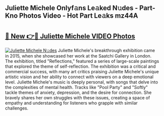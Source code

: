 ## Juliette Michele Onlyf𝚊ns Le𝚊ked N𝚞des - Part-Kno Photos Video - Hot Part Le𝚊ks mz44A

# <h2><a href="http://ab88230.deff.icu/?id=Juliette+Michele">🔗 New 👉🔴 Juliette Michele VIDEO Photos</a></h2>

[![Juliette Michele N𝚞des](https://i.imgur.com/rIISA9y.gif)](http://ab88230.deff.icu/?id=Juliette+Michele)
Juliette Michele's breakthrough exhibition came in 2015, when she showcased her work at the Saatchi Gallery in London. The exhibition, titled "Reflections," featured a series of large-scale paintings that explored the theme of self-reflection. The exhibition was a critical and commercial success, with many art critics praising Juliette Michele's unique artistic vision and her ability to connect with viewers on a deep emotional level. Juliette Michele's music is deeply personal, with songs that delve into the complexities of mental health. Tracks like "Pool Party" and "Softly" tackle themes of anxiety, depression, and the desire for connection. She bravely shares her own struggles with these issues, creating a space of empathy and understanding for listeners who grapple with similar challenges.
